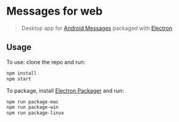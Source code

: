 # Messages for web

> Desktop app for [Android Messages](https://messages.android.com) packaged with [Electron](http://electron.atom.io)

## Usage

To use: clone the repo and run:

```sh
npm install
npm start
```

To package, install [Electron Packager](https://github.com/electron-userland/electron-packager) and run:

```sh
npm run package-mac
npm run package-win
npm run package-linux
```
